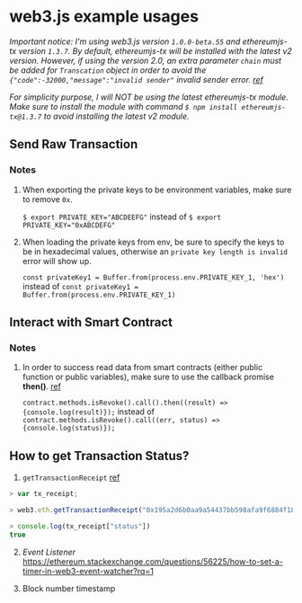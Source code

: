 # web3.js example usages

*Important notice: I'm using web3.js version `1.0.0-beta.55` and ethereumjs-tx version `1.3.7`. By default, ethereumjs-tx will be installed with the latest v2 version. However, if using the version 2.0, an extra parameter `chain` must be added for `Transcation` object in order to avoid the `{"code":-32000,"message":"invalid sender"` invalid sender error. [ref](https://github.com/ethereum/web3.js/issues/2915)*

*For simplicity purpose, I will NOT be using the latest ethereumjs-tx module. Make sure to install the module with command `$ npm install ethereumjs-tx@1.3.7` to avoid installing the latest v2 module.*

## Send Raw Transaction

### Notes

1. When exporting the private keys to be environment variables, make sure to remove `0x`. 

    `$ export PRIVATE_KEY="ABCDEEFG"` instead of `$ export PRIVATE_KEY="0xABCDEFG"`

2. When loading the private keys from env, be sure to specify the keys to be in hexadecimal values, otherwise an `private key length is invalid` error will show up.

    `const privateKey1 = Buffer.from(process.env.PRIVATE_KEY_1, 'hex')` instead of `const privateKey1 = Buffer.from(process.env.PRIVATE_KEY_1)`

## Interact with Smart Contract

### Notes

1. In order to success read data from smart contracts (either public function or public variables), make sure to use the callback promise **then()**. [ref](https://web3js.readthedocs.io/en/1.0/callbacks-promises-events.html)

    `contract.methods.isRevoke().call().then((result) => {console.log(result)});` instead of `contract.methods.isRevoke().call((err, status) => {console.log(status)});`

## How to get Transaction Status?

1. `getTransactionReceipt` [ref](https://web3js.readthedocs.io/en/1.0/web3-eth.html#gettransactionreceipt)

```javascript
> var tx_receipt;

> web3.eth.getTransactionReceipt("0x195a2d6b0aa9a54437bb598afa9f6884f18ea8c48e817d1e2a2c8784cfd0e843").then((res) => {tx_receipt = res})

> console.log(tx_receipt["status"])
true
```

2. *Event Listener*
https://ethereum.stackexchange.com/questions/56225/how-to-set-a-timer-in-web3-event-watcher?rq=1

3. Block number timestamp